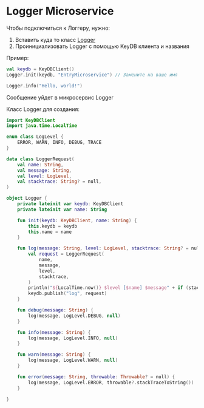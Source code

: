 # Logger Microservice

Чтобы подключиться к Логгеру, нужно:

1. Вставить куда то класс [Logger](src/main/kotlin/Logger.kt)
2. Проинициализовать Logger с помощью KeyDB клиента и названия

Пример:

```kotlin
val keydb = KeyDBClient()
Logger.init(keydb, "EntryMicroservice") // Замените на ваше имя

Logger.info("Hello, world!")
```
Сообщение уйдет в микросервис Logger

Класс Logger для создания:
```kotlin
import KeyDBClient
import java.time.LocalTime

enum class LogLevel {
    ERROR, WARN, INFO, DEBUG, TRACE
}

data class LoggerRequest(
    val name: String,
    val message: String,
    val level: LogLevel,
    val stacktrace: String? = null,
)

object Logger {
    private lateinit var keydb: KeyDBClient
    private lateinit var name: String

    fun init(keydb: KeyDBClient, name: String) {
        this.keydb = keydb
        this.name = name
    }

    fun log(message: String, level: LogLevel, stacktrace: String? = null) {
        val request = LoggerRequest(
            name,
            message,
            level,
            stacktrace,
        )
        println("${LocalTime.now()} $level [$name] $message" + if (stacktrace != null) "\n$stacktrace" else "")
        keydb.publish("log", request)
    }

    fun debug(message: String) {
        log(message, LogLevel.DEBUG, null)
    }

    fun info(message: String) {
        log(message, LogLevel.INFO, null)
    }

    fun warn(message: String) {
        log(message, LogLevel.WARN, null)
    }

    fun error(message: String, throwable: Throwable? = null) {
        log(message, LogLevel.ERROR, throwable?.stackTraceToString())
    }

}
```
